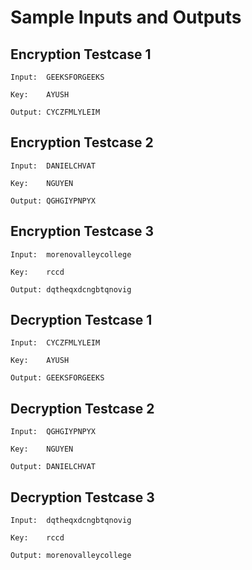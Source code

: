 # Sample Inputs and Outputs

## Encryption Testcase 1

```
Input:  GEEKSFORGEEKS

Key:    AYUSH

Output: CYCZFMLYLEIM
```

## Encryption Testcase 2

```
Input:  DANIELCHVAT

Key:    NGUYEN

Output: QGHGIYPNPYX
```

## Encryption Testcase 3

```
Input:  morenovalleycollege

Key:    rccd

Output: dqtheqxdcngbtqnovig
```

## Decryption Testcase 1

```
Input:  CYCZFMLYLEIM

Key:    AYUSH

Output: GEEKSFORGEEKS
```

## Decryption Testcase 2

```
Input:  QGHGIYPNPYX

Key:    NGUYEN

Output: DANIELCHVAT
```

## Decryption Testcase 3

```
Input:  dqtheqxdcngbtqnovig

Key:    rccd

Output: morenovalleycollege
```